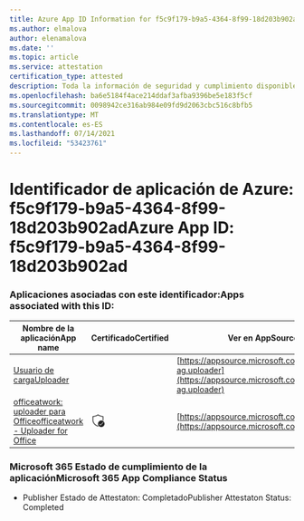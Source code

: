 ```yaml
---
title: Azure App ID Information for f5c9f179-b9a5-4364-8f99-18d203b902ad
ms.author: elmalova
author: elenamalova
ms.date: ''
ms.topic: article
ms.service: attestation
certification_type: attested
description: Toda la información de seguridad y cumplimiento disponible para f5c9f179-b9a5-4364-8f99-18d203b902ad.
ms.openlocfilehash: ba6e5184f4ace214ddaf3afba9396be5e183f5cf
ms.sourcegitcommit: 0098942ce316ab984e09fd9d2063cbc516c8bfb5
ms.translationtype: MT
ms.contentlocale: es-ES
ms.lasthandoff: 07/14/2021
ms.locfileid: "53423761"
---
```

# <a name="azure-app-id-f5c9f179-b9a5-4364-8f99-18d203b902ad"></a><span data-ttu-id="5ee93-103">Identificador de aplicación de Azure: f5c9f179-b9a5-4364-8f99-18d203b902ad</span><span class="sxs-lookup"><span data-stu-id="5ee93-103">Azure App ID: f5c9f179-b9a5-4364-8f99-18d203b902ad</span></span>


### <a name="apps-associated-with-this-id"></a><span data-ttu-id="5ee93-104">Aplicaciones asociadas con este identificador:</span><span class="sxs-lookup"><span data-stu-id="5ee93-104">Apps associated with this ID:</span></span>
| <span data-ttu-id="5ee93-105">**Nombre de la aplicación**</span><span class="sxs-lookup"><span data-stu-id="5ee93-105">**App name**</span></span> | <span data-ttu-id="5ee93-106">**Certificado**</span><span class="sxs-lookup"><span data-stu-id="5ee93-106">**Certified**</span></span> | <span data-ttu-id="5ee93-107">**Ver en AppSource**</span><span class="sxs-lookup"><span data-stu-id="5ee93-107">**View in AppSource**</span></span> |
|-|-|-|
| [<span data-ttu-id="5ee93-108">Usuario de carga</span><span class="sxs-lookup"><span data-stu-id="5ee93-108">Uploader</span></span>](https://docs.microsoft.com/en-us/microsoft-365-app-certification/forward/officeatwork-ag.uploader) |  | [https://appsource.microsoft.com/product/office/officeatwork-ag.uploader](https://appsource.microsoft.com/product/office/officeatwork-ag.uploader) |
| [<span data-ttu-id="5ee93-109">officeatwork: uploader para Office</span><span class="sxs-lookup"><span data-stu-id="5ee93-109">officeatwork - Uploader for Office</span></span>](https://docs.microsoft.com/en-us/microsoft-365-app-certification/forward/WA104381430) | <img alt="Certified application badge" src="../media/certified-badge.png" height="25" width="25" /> | [https://appsource.microsoft.com/product/office/WA104381430](https://appsource.microsoft.com/product/office/WA104381430) |

### <a name="microsoft-365-app-compliance-status"></a><span data-ttu-id="5ee93-110">Microsoft 365 Estado de cumplimiento de la aplicación</span><span class="sxs-lookup"><span data-stu-id="5ee93-110">Microsoft 365 App Compliance Status</span></span>
- <span data-ttu-id="5ee93-111">Publisher Estado de Attestaton: Completado</span><span class="sxs-lookup"><span data-stu-id="5ee93-111">Publisher Attestaton Status: Completed</span></span>
